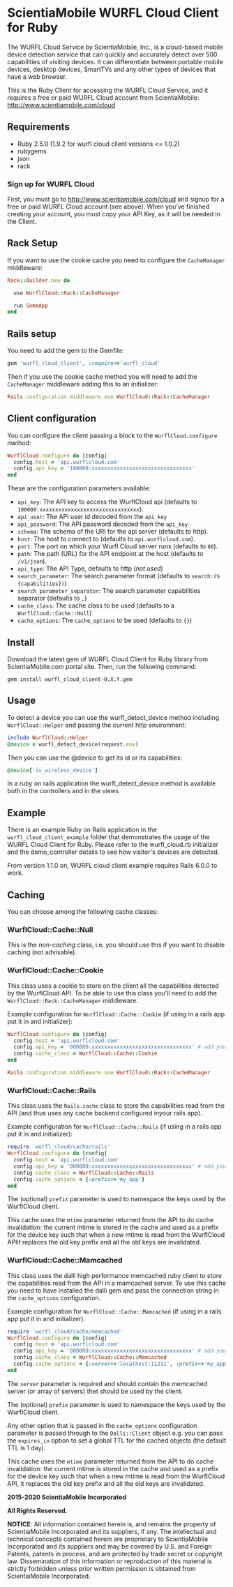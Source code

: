 # ScientiaMobile WURFL Cloud Client for Ruby

The WURFL Cloud Service by ScientiaMobile, Inc., is a cloud-based
mobile device detection service that can quickly and accurately
detect over 500 capabilities of visiting devices.  It can differentiate
between portable mobile devices, desktop devices, SmartTVs and any 
other types of devices that have a web browser.

This is the Ruby Client for accessing the WURFL Cloud Service, and
it requires a free or paid WURFL Cloud account from ScientiaMobile:
http://www.scientiamobile.com/cloud 

Requirements 
------------

* Ruby 2.5.0 (1.9.2 for wurfl cloud client versions <= 1.0.2)
* rubygems
* json
* rack

### Sign up for WURFL Cloud
First, you must go to http://www.scientiamobile.com/cloud and signup
for a free or paid WURFL Cloud account (see above).  When you've finished
creating your account, you must copy your API Key, as it will be needed in
the Client.

Rack Setup
----------

If you want to use the cookie cache you need to configure the
`CacheManager` middleware:

```ruby
Rack::Builder.new do

  use WurflCloud::Rack::CacheManager

  run SomeApp
end
```

Rails setup
-----------

You need to add the gem to the Gemfile:

```ruby
gem 'wurfl_cloud_client', :require=>'wurfl_cloud'
```

Then if you use the cookie cache method you will need to add the
`CacheManager` middleware adding this to an initializer:

```ruby
Rails.configuration.middleware.use WurflCloud::Rack::CacheManager
```

Client configuration
--------------------

You can configure the client passing a block to the `WurflCloud.configure`
method:

```ruby
WurflCloud.configure do |config|
  config.host = 'api.wurflcloud.com'
  config.api_key = '100000:xxxxxxxxxxxxxxxxxxxxxxxxxxxxxxxx'
end
```

These are the configuration parameters available: 

* `api_key`: The API key to access the WurflCloud api (defaults to `100000:xxxxxxxxxxxxxxxxxxxxxxxxxxxxxxxx`).
* `api_user`: The API user id decoded from the `api_key`
* `api_password`: The API password decoded from the `api_key`
* `schema`: The schema of the URI for the api server (defaults to http).
* `host`: The host to connect to (defaults to `api.wurflcloud.com`).
* `port`: The port on which your Wurfl Cloud server runs (defaults to `80`).
* `path`: The path (URL) for the API endpoint at the host (defaults to `/v1/json`).
* `api_type`: The API Type, defaults to http (*not used*)
* `search_parameter`: The search parameter format (defaults to `search:(%{capabilities})`)
* `search_parameter_separator`: The search parameter capabilities separator (defaults to `,`)
* `cache_class`: The cache class to be used (defaults to a `WurflCloud::Cache::Null`)
* `cache_options`: The `cache_options` to be used (defaults to `{}`)

Install
-------

Download the latest gem of WURFL Cloud Client for Ruby library from
ScientiaMobile.com portal site. Then, run the following command:

```
gem install wurfl_cloud_client-0.X.Y.gem
```

Usage
-----

To detect a device you can use the wurfl_detect_device method including
`WurflCloud::Helper` and passing the current http environment:

```ruby
include WurflCloud::Helper
@device = wurfl_detect_device(request.env)
```

Then you can use the @device to get its id or its capabilities:

```ruby
@device['is_wireless_device']
```

In a ruby on rails application the wurfl_detect_device method is available
both in the controllers and in the views

Example
-------

There is an example Ruby on Rails application in the `wurfl_cloud_client_example`
folder that demonstrates the usage of the WURFL Cloud Client for Ruby. Please
refer to the wurfl_cloud.rb initializer and the demo_controller details to see
how visitor's devices are detected.

From version 1.1.0 on, WURFL cloud client example requires Rails 6.0.0 to work.

Caching
-------

You can choose among the following cache classes:

### WurflCloud::Cache::Null 

This is the *non-caching* class, i.e. you should use this if you want to
disable caching (not advisable).

### WurflCloud::Cache::Cookie

This class uses a cookie to store on the client all the capabilities
detected by the WurflCloud API. To be able to use this class you'll
need to add the `WurflCloud::Rack::CacheManager` middleware.

Example configuration for `WurflCloud::Cache::Cookie` (if using in a
rails app put it in and initializer):

```ruby
WurflCloud.configure do |config|
  config.host = 'api.wurflcloud.com'
  config.api_key = '000000:xxxxxxxxxxxxxxxxxxxxxxxxxxxxxxxx' # add you api key here
  config.cache_class = WurflCloud::Cache::Cookie
end

Rails.configuration.middleware.use WurflCloud::Rack::CacheManager
```

### WurflCloud::Cache::Rails

This class uses the `Rails.cache` class to store the capabilities read
from the API (and thus uses any cache backend configured inyour rails app).

Example configuration for `WurflCloud::Cache::Rails` (if using in a
rails app put it in and initializer):

```ruby
require 'wurfl_cloud/cache/rails'
WurflCloud.configure do |config|
  config.host = 'api.wurflcloud.com'
  config.api_key = '000000:xxxxxxxxxxxxxxxxxxxxxxxxxxxxxxxx' # add you api key here
  config.cache_class = WurflCloud::Cache::Rails
  config.cache_options = {:prefix=>'my_app'}
end
```

The (optional) `prefix` parameter is used to namespace the keys used
by the WurflCloud client.

This cache uses the `mtime` parameter returned from the API to do
cache invalidation: the current mtime is stored in the cache and used
as a prefix for the device key such that when a new mtime is read from
the WurflCloud APIit replaces the old key prefix and all the old keys
are invalidated.

### WurflCloud::Cache::Mamcached

This class uses the dalli high performance memcached ruby client to
store the capabilities read from the API in a mamcached server. To
use this cache you need to have installed the dalli gem and pass the
connection string in the `cache_options` configuration. 

Example configuration for `WurflCloud::Cache::Mamcached` (if using
in a rails app put it in and initializer).

```ruby
require 'wurfl_cloud/cache/memcached'
WurflCloud.configure do |config|
  config.host = 'api.wurflcloud.com'
  config.api_key = '000000:xxxxxxxxxxxxxxxxxxxxxxxxxxxxxxxx' # add you api key here
  config.cache_class = WurflCloud::Cache::Memcached
  config.cache_options = {:server=>'localhost:11211', :prefix=>'my_app'}
end
```

The `server` parameter is required and should contain the memcached server
(or array of servers) thet should be used by the client.

The (optional) `prefix` parameter is used to namespace the keys used by
the WurflCloud client.

Any other option that is passed in the `cache_options` configuration
parameter is passed through to the `Dalli::Client` object e.g. you can
pass the `expires_in` option to set a global TTL for the cached objects
(the default TTL is 1 day).

This cache uses the `mtime` parameter returned from the API to do cache
invalidation: the current mtime is stored in the cache and used as a prefix
for the device key such that when a new mtime is read from the WurflCloud
API, it replaces the old key prefix and all the old keys are invalidated.

**2015-2020 ScientiaMobile Incorporated**

**All Rights Reserved.**

**NOTICE**:  All information contained herein is, and remains the property of
ScientiaMobile Incorporated and its suppliers, if any.  The intellectual
and technical concepts contained herein are proprietary to ScientiaMobile
Incorporated and its suppliers and may be covered by U.S. and Foreign
Patents, patents in process, and are protected by trade secret or copyright
law. Dissemination of this information or reproduction of this material is
strictly forbidden unless prior written permission is obtained from 
ScientiaMobile Incorporated.
